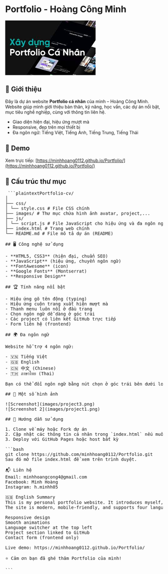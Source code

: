 # Portfolio - Hoàng Công Minh

![Portfolio Screenshot](images/project3.png)

## 🌟 Giới thiệu

Đây là dự án website **Portfolio cá nhân** của mình – Hoàng Công Minh.  
Website giúp mình giới thiệu bản thân, kỹ năng, học vấn, các dự án nổi bật, mục tiêu nghề nghiệp, cùng với thông tin liên hệ.

- Giao diện hiện đại, hiệu ứng mượt mà
- Responsive, đẹp trên mọi thiết bị
- Đa ngôn ngữ: Tiếng Việt, Tiếng Anh, Tiếng Trung, Tiếng Thái

## 🚀 Demo

Xem trực tiếp: [https://minhhoang0112.github.io/Portfolio/](https://minhhoang0112.github.io/Portfolio/)

## 📂 Cấu trúc thư mục

<pre> ```plaintextPortfolio-cv/
│
├── css/
│ └── style.css # File CSS chính
├── images/ # Thư mục chứa hình ảnh avatar, project,...
├── js/
│ └── script.js # File JavaScript cho hiệu ứng và đa ngôn ngữ
├── index.html # Trang web chính
└── README.md # File mô tả dự án (README)

## 🖥️ Công nghệ sử dụng

- **HTML5, CSS3** (hiện đại, chuẩn SEO)
- **JavaScript** (hiệu ứng, chuyển ngôn ngữ)
- **FontAwesome** (icon)
- **Google Fonts** (Montserrat)
- **Responsive Design**

## 🏆 Tính năng nổi bật

- Hiệu ứng gõ tên động (typing)
- Hiệu ứng cuộn trang xuất hiện mượt mà
- Thanh menu luôn nổi ở đầu trang
- Chọn ngôn ngữ dễ dàng ở góc trái
- Các project có liên kết GitHub trực tiếp
- Form liên hệ (frontend)

## 🌍 Đa ngôn ngữ

Website hỗ trợ 4 ngôn ngữ:

- 🇻🇳 Tiếng Việt
- 🇬🇧 English
- 🇨🇳 中文 (Chinese)
- 🇹🇭 ภาษาไทย (Thai)

Bạn có thể đổi ngôn ngữ bằng nút chọn ở góc trái bên dưới logo.

## 📸 Một số hình ảnh

![Screenshot](images/project3.png)
![Screenshot 2](images/project1.png)

## 📜 Hướng dẫn sử dụng

1. Clone về máy hoặc Fork dự án
2. Cập nhật các thông tin cá nhân trong `index.html` nếu muốn
3. Deploy với GitHub Pages hoặc host bất kỳ

```bash
git clone https://github.com/minhhoang0112/Portfolio.git
Sau đó mở file index.html để xem trên trình duyệt.

📬 Liên hệ
Email: minhhoangcong4@gmail.com
Facebook: Minh Hoàng
Instagram: h.minhh05

🇬🇧 English Summary
This is my personal portfolio website. It introduces myself, my skills, education, projects, career goals, and includes contact info.
The site is modern, mobile-friendly, and supports four languages: Vietnamese, English, Chinese, and Thai.

Responsive design
Smooth animations
Language switcher at the top left
Project section linked to GitHub
Contact form (frontend only)

Live demo: https://minhhoang0112.github.io/Portfolio/

⭐ Cảm ơn bạn đã ghé thăm Portfolio của mình!

```
